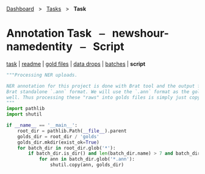 [Dashboard](../../index.md)  &nbsp; > &nbsp; [Tasks](../index.md)  &nbsp; > &nbsp; **Task** 

# Annotation Task &nbsp; ⎯ &nbsp; newshour-namedentity &nbsp; ⎯ &nbsp; Script

[task](index.md) | [readme](readme.md) | [gold files](golds.md) | [data drops](drops/index.md) | [batches](batches.md) | **script** 

```python
"""Processing NER uploads.

NER annotation for this project is done with Brat tool and the output format is 
Brat standalone `.ann` format. We will use the `.ann` format as the gold format as
well. Thus processing these "raws" into golds files is simply just copying files.
"""
import pathlib
import shutil

if __name__ == '__main__':
    root_dir = pathlib.Path(__file__).parent
    golds_dir = root_dir / 'golds'
    golds_dir.mkdir(exist_ok=True)
    for batch_dir in root_dir.glob('*'):
        if batch_dir.is_dir() and len(batch_dir.name) > 7 and batch_dir.name[6] == '-' and all([c.isdigit() for c in batch_dir.name[:6]]):
            for ann in batch_dir.glob('*.ann'):
                shutil.copy(ann, golds_dir)

```
